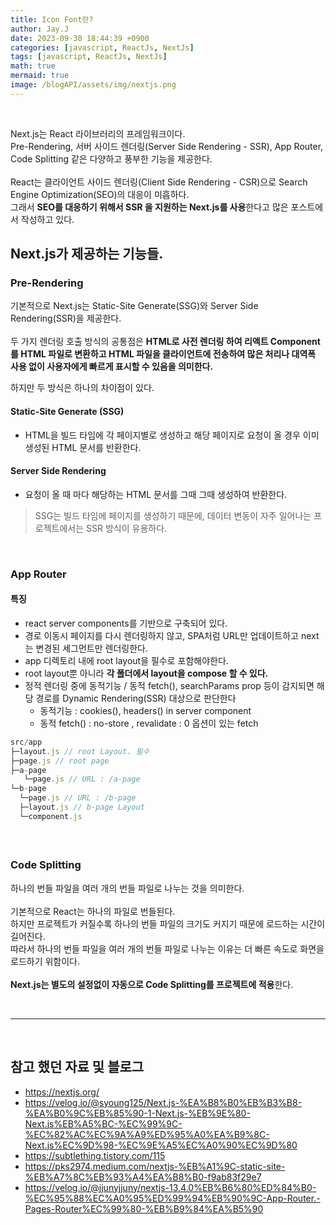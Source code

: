 ```yaml
---
title: Icon Font란?
author: Jay.J
date: 2023-09-30 18:44:39 +0900
categories: [javascript, ReactJs, NextJs]
tags: [javascript, ReactJs, NextJs]
math: true
mermaid: true
image: /blogAPI/assets/img/nextjs.png
---
```


<br>

Next.js는 React 라이브러리의 프레임워크이다.<br>
Pre-Rendering, 서버 사이드 렌더링(Server Side Rendering - SSR), App Router, Code Splitting  같은 다양하고 풍부한 기능을 제공한다.<br>
<br>
React는 클라이언트 사이드 렌더링(Client Side Rendering - CSR)으로 Search Engine Optimization(SEO)의 대응이 미흡하다.<br>
그래서 <b>SEO를 대응하기 위해서 SSR 을 지원하는 Next.js를 사용</b>한다고 많은 포스트에서 작성하고 있다.

## Next.js가 제공하는 기능들.

### Pre-Rendering

기본적으로 Next.js는 Static-Site Generate(SSG)와 Server Side Rendering(SSR)을 제공한다.<br>
<br>
두 가지 렌더링 호출 방식의 공통점은 <b>HTML로 사전 렌더링 하여 리액트 Component를 HTML 파일로 변환하고 HTML 파일을 클라이언트에 전송하여 많은 처리나 대역폭 사용 없이 사용자에게 빠르게 표시할 수 있음을 의미한다.</b>

하지만 두 방식은 하나의 차이점이 있다.

#### Static-Site Generate (SSG)
- HTML을 빌드 타임에 각 페이지별로 생성하고 해당 페이지로 요청이 올 경우 이미 생성된 HTML 문서를 반환한다.

#### Server Side Rendering
- 요청이 올 때 마다 해당하는 HTML 문서를 그때 그때 생성하여 반환한다.

> SSG는 빌드 타임에 페이지를 생성하기 때문에, 데이터 변동이 자주 일어나는 프로젝트에서는 SSR 방식이 유용하다.

<br>

### App Router

#### 특징
- react server components를 기반으로 구축되어 있다.
- 경로 이동시 페이지를 다시 렌더링하지 않고, SPA처럼 URL만 업데이트하고 next는 변경된 세그먼트만 렌더링한다.
- app 디렉토리 내에 root layout을 필수로 포함해야한다.
- root layout뿐 아니라 <b>각 폴더에서 layout을 compose 할 수 있다.</b>
- 정적 렌더링 중에 동적기능 / 동적 fetch(), searchParams prop 등이 감지되면 해당 경로를 Dynamic Rendering(SSR) 대상으로 판단한다
  - 동적기능 : cookies(), headers() in server component
  - 동적 fetch() : no-store , revalidate : 0 옵션이 있는 fetch

```js
src/app                                                                        
├─layout.js // root Layout. 필수
├─page.js // root page
├─a-page
   └─page.js // URL : /a-page
└─b-page
  └─page.js // URL : /b-page
  ├─layout.js // b-page Layout
  └─component.js
```

#### 

<br>

### Code Splitting
하나의 번들 파일을 여러 개의 번들 파일로 나누는 것을 의미한다.<br>
<br>
기본적으로 React는 하나의 파일로 번들된다.<br>
하지만 프로젝트가 커질수록 하나의 번들 파일의 크기도 커지기 때문에 로드하는 시간이 길어진다.<br>
따라서 하나의 번들 파일을 여러 개의 번들 파일로 나누는 이유는 더 빠른 속도로 화면을 로드하기 위함이다.<br>
<br>
<b>Next.js는 별도의 설정없이 자동으로 Code Splitting를 프로젝트에 적용</b>한다.

<br>
<hr>
<br>

## 참고 했던 자료 및 블로그
- <a href="https://nextjs.org/" target="_blank">https://nextjs.org/</a>
- <a href="https://velog.io/@syoung125/Next.js-%EA%B8%B0%EB%B3%B8-%EA%B0%9C%EB%85%90-1-Next.js-%EB%9E%80-Next.js%EB%A5%BC-%EC%99%9C-%EC%82%AC%EC%9A%A9%ED%95%A0%EA%B9%8C-Next.js%EC%9D%98-%EC%9E%A5%EC%A0%90%EC%9D%80" target="_blank">https://velog.io/@syoung125/Next.js-%EA%B8%B0%EB%B3%B8-%EA%B0%9C%EB%85%90-1-Next.js-%EB%9E%80-Next.js%EB%A5%BC-%EC%99%9C-%EC%82%AC%EC%9A%A9%ED%95%A0%EA%B9%8C-Next.js%EC%9D%98-%EC%9E%A5%EC%A0%90%EC%9D%80</a>
- <a href="https://subtlething.tistory.com/115" target="_blank">https://subtlething.tistory.com/115</a>
- <a href="https://pks2974.medium.com/nextjs-%EB%A1%9C-static-site-%EB%A7%8C%EB%93%A4%EA%B8%B0-f9ab83f29e7" target="_blank">https://pks2974.medium.com/nextjs-%EB%A1%9C-static-site-%EB%A7%8C%EB%93%A4%EA%B8%B0-f9ab83f29e7</a>
- <a href="https://velog.io/@jjunyjjuny/nextjs-13.4.0%EB%B6%80%ED%84%B0-%EC%95%88%EC%A0%95%ED%99%94%EB%90%9C-App-Router.-Pages-Router%EC%99%80-%EB%B9%84%EA%B5%90" target="_blank">https://velog.io/@jjunyjjuny/nextjs-13.4.0%EB%B6%80%ED%84%B0-%EC%95%88%EC%A0%95%ED%99%94%EB%90%9C-App-Router.-Pages-Router%EC%99%80-%EB%B9%84%EA%B5%90</a>
